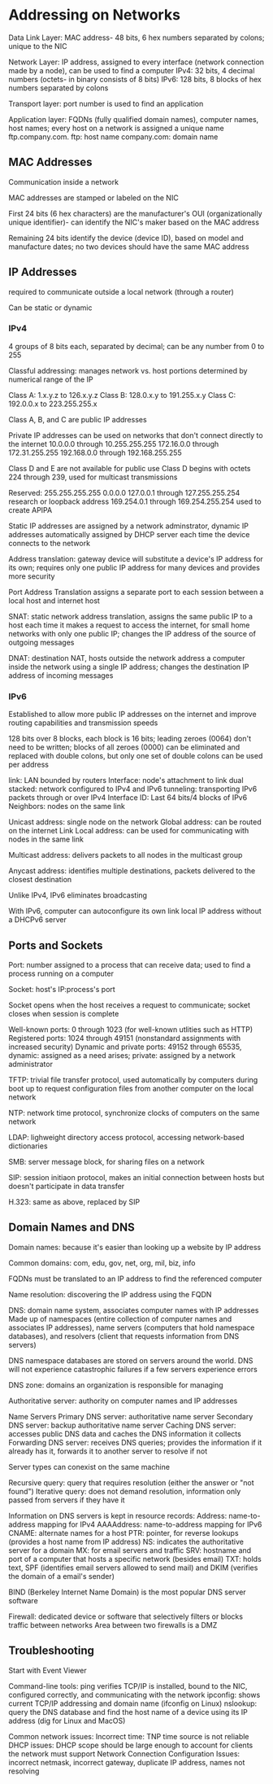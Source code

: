 # Addressing on Networks

Data Link Layer: MAC address- 48 bits, 6 hex numbers separated by colons; unique to the NIC

Network Layer: IP address, assigned to every interface (network connection made by a node), can be used to find a computer
IPv4: 32 bits, 4 decimal numbers (octets- in binary consists of 8 bits)
IPv6: 128 bits, 8 blocks of hex numbers separated by colons

Transport layer: port number is used to find an application

Application layer: FQDNs (fully qualified domain names), computer names, host names; every host on a network is assigned a unique name
ftp.company.com.
ftp: host name
company.com: domain name

## MAC Addresses

Communication inside a network

MAC addresses are stamped or labeled on the NIC 

First 24 bits (6 hex characters) are the manufacturer's OUI (organizationally unique identifier)- can identify the NIC's maker based on the MAC address

Remaining 24 bits identify the device (device ID), based on model and manufacture dates; no two devices should have the same MAC address

## IP Addresses

required to communicate outside a local network (through a router)

Can be static or dynamic

### IPv4

4 groups of 8 bits each, separated by decimal; can be any number from 0 to 255

Classful addressing: manages network vs. host portions determined by numerical range of the IP

Class A: 1.x.y.z to 126.x.y.z
Class B: 128.0.x.y to 191.255.x.y
Class C: 192.0.0.x to 223.255.255.x

Class A, B, and C are public IP addresses

Private IP addresses can be used on networks that don't connect directly to the internet
10.0.0.0 through 10.255.255.255
172.16.0.0 through 172.31.255.255
192.168.0.0 through 192.168.255.255

Class D and E are not available for public use
Class D begins with octets 224 through 239, used for multicast transmissions

Reserved:
255.255.255.255
0.0.0.0
127.0.0.1 through 127.255.255.254 research or loopback address
169.254.0.1 through 169.254.255.254 used to create APIPA

Static IP addresses are assigned by a network adminstrator, dynamic IP addresses automatically assigned by DHCP server each time the device connects to the network

Address translation: gateway device will substitute a device's IP address for its own; requires only one public IP address for many devices and provides more security

Port Address Translation assigns a separate port to each session between a local host and internet host

SNAT: static network address translation, assigns the same public IP to a host each time it makes a request to access the internet, for small home networks with only one public IP; changes the IP address of the source of outgoing messages

DNAT: destination NAT, hosts outside the network address a computer inside the network using a single IP address; changes the destination IP address of incoming messages

### IPv6

Established to allow more public IP addresses on the internet and improve routing capabilities and transmission speeds

128 bits over 8 blocks, each block is 16 bits; leading zeroes (0064) don't need to be written; blocks of all zeroes (0000) can be eliminated and replaced with double colons, but only one set of double colons can be used per address

link: LAN bounded by routers
Interface: node's attachment to link
dual stacked: network configured to IPv4 and IPv6
tunneling: transporting IPv6 packets through or over IPv4
Interface ID: Last 64 bits/4 blocks of IPv6
Neighbors: nodes on the same link

Unicast address: single node on the network
Global address: can be routed on the internet
Link Local address: can be used for communicating with nodes in the same link

Multicast address: delivers packets to all nodes in the multicast group

Anycast address: identifies multiple destinations, packets delivered to the closest destination

Unlike IPv4, IPv6 eliminates broadcasting

With IPv6, computer can autoconfigure its own link local IP address without a DHCPv6 server

## Ports and Sockets

Port: number assigned to a process that can receive data; used to find a process running on a computer

Socket: host's IP:process's port

Socket opens when the host receives a request to communicate; socket closes when session is complete

Well-known ports: 0 through 1023 (for well-known utlities such as HTTP)
Registered ports: 1024 through 49151 (nonstandard assignments with increased security)
Dynamic and private ports: 49152 through 65535, dynamic: assigned as a need arises; private: assigned by a network administrator

TFTP: trivial file transfer protocol, used automatically by computers during boot up to request configuration files from another computer on the local network

NTP: network time protocol, synchronize clocks of computers on the same network

LDAP: lighweight directory access protocol, accessing network-based dictionaries

SMB: server message block, for sharing files on a network

SIP: session initiaon protocol, makes an initial connection between hosts but doesn't participate in data transfer

H.323: same as above, replaced by SIP

## Domain Names and DNS

Domain names: because it's easier than looking up a website by IP address

Common domains: com, edu, gov, net, org, mil, biz, info

FQDNs must be translated to an IP address to find the referenced computer

Name resolution: discovering the IP address using the FQDN

DNS: domain name system, associates computer names with IP addresses
Made up of namespaces (entire collection of computer names and associates IP addresses), name servers (computers that hold namespace databases), and resolvers (client that requests information from DNS servers)

DNS namespace databases are stored on servers around the world. DNS will not experience catastrophic failures if a few servers experience errors

DNS zone: domains an organization is responsible for managing

Authoritative server: authority on computer names and IP addresses

Name Servers
Primary DNS server: authoritative name server
Secondary DNS server: backup authoritative name server
Caching DNS server: accesses public DNS data and caches the DNS information it collects
Forwarding DNS server: receives DNS queries; provides the information if it already has it, forwards it to another server to resolve if not

Server types can conexist on the same machine

Recursive query: query that requires resolution (either the answer or "not found")
Iterative query: does not demand resolution, information only passed from servers if they have it

Information on DNS servers is kept in resource records:
Address: name-to-address mapping for IPv4
AAAAddress: name-to-address mapping for IPv6
CNAME: alternate names for a host
PTR: pointer, for reverse lookups (provides a host name from IP address)
NS: indicates the authoritative server for a domain
MX: for email servers and traffic
SRV: hostname and port of a computer that hosts a specific network (besides email)
TXT: holds text, SPF (identifies email servers allowed to send mail) and DKIM (verifies the domain of a email's sender) 

BIND (Berkeley Internet Name Domain) is the most popular DNS server software

Firewall: dedicated device or software that selectively filters or blocks traffic between networks
Area between two firewalls is a DMZ

## Troubleshooting

Start with Event Viewer

Command-line tools: 
ping verifies TCP/IP is installed, bound to the NIC, configured correctly, and communicating with the network
ipconfig: shows current TCP/IP addressing and domain name (ifconfig on Linux)
nslookup: query the DNS database and find the host name of a device using its IP address (dig for Linux and MacOS)

Common network issues:
Incorrect time: TNP time source is not reliable
DHCP issues: DHCP scope should be large enough to account for clients the network must support
Network Connection Configuration Issues: incorrect netmask, incorrect gateway, duplicate IP address, names not resolving